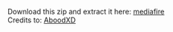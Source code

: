 Download this zip and extract it here: [mediafire](https://www.mediafire.com/?6pp19tdve3fzta0)   
Credits to: [AboodXD](https://github.com/aboood40091)   

